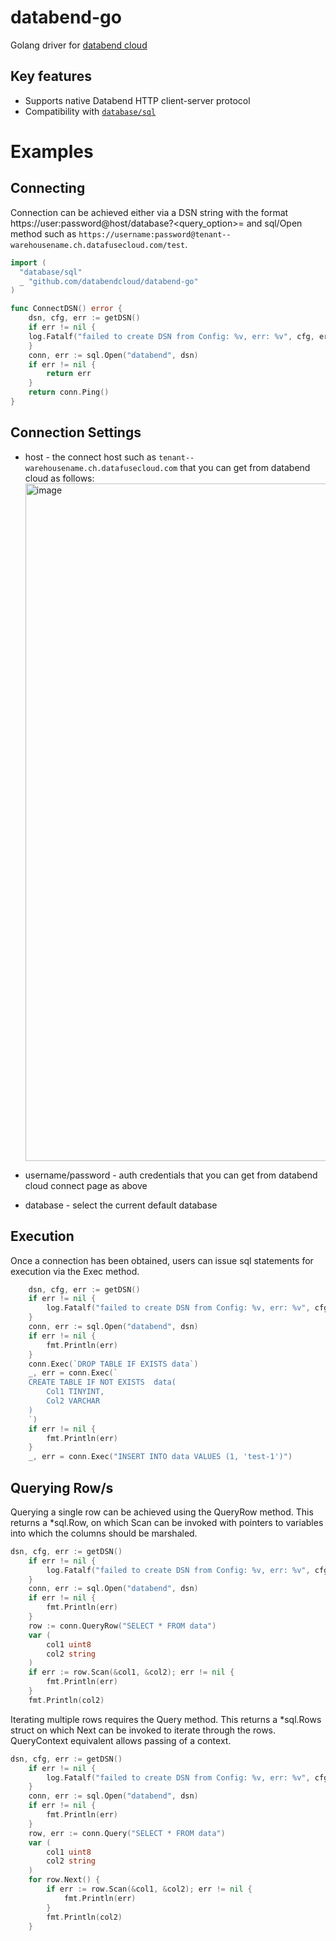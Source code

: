 # databend-go
Golang driver for [databend cloud](https://www.databend.com/)

## Key features

- Supports native Databend HTTP client-server protocol
- Compatibility with [`database/sql`](#std-databasesql-interface)

# Examples

## Connecting
Connection can be achieved either via a DSN string with the format https://user:password@host/database?<query_option>=<value> and sql/Open method such as `https://username:password@tenant--warehousename.ch.datafusecloud.com/test`.

```go
import (
  "database/sql"
  _ "github.com/databendcloud/databend-go"
)

func ConnectDSN() error {
    dsn, cfg, err := getDSN()
    if err != nil {
    log.Fatalf("failed to create DSN from Config: %v, err: %v", cfg, err)
    }
    conn, err := sql.Open("databend", dsn)
    if err != nil {
        return err
    }
    return conn.Ping()
}
```

## Connection Settings
- host - the connect host such as `tenant--warehousename.ch.datafusecloud.com` that you can get from databend cloud as follows:
	<img width="1084" alt="image" src="https://user-images.githubusercontent.com/7600925/201461064-d503cfb3-43e0-4c7c-b270-2898452ebc8e.png">

- username/password - auth credentials that you can get from databend cloud connect page as above
- database - select the current default database


## Execution
Once a connection has been obtained, users can issue sql statements for execution via the Exec method.

```go
    dsn, cfg, err := getDSN()
	if err != nil {
		log.Fatalf("failed to create DSN from Config: %v, err: %v", cfg, err)
	}
	conn, err := sql.Open("databend", dsn)
	if err != nil {
		fmt.Println(err)
	}
	conn.Exec(`DROP TABLE IF EXISTS data`)
	_, err = conn.Exec(`
    CREATE TABLE IF NOT EXISTS  data(
        Col1 TINYINT,
        Col2 VARCHAR 
    ) 
    `)
	if err != nil {
		fmt.Println(err)
	}
	_, err = conn.Exec("INSERT INTO data VALUES (1, 'test-1')")
```

## Querying Row/s
Querying a single row can be achieved using the QueryRow method. This returns a *sql.Row, on which Scan can be invoked with pointers to variables into which the columns should be marshaled. 

```go
dsn, cfg, err := getDSN()
	if err != nil {
		log.Fatalf("failed to create DSN from Config: %v, err: %v", cfg, err)
	}
	conn, err := sql.Open("databend", dsn)
	if err != nil {
		fmt.Println(err)
	}
	row := conn.QueryRow("SELECT * FROM data")
	var (
		col1 uint8
		col2 string
	)
	if err := row.Scan(&col1, &col2); err != nil {
		fmt.Println(err)
	}
	fmt.Println(col2)
```

Iterating multiple rows requires the Query method. This returns a *sql.Rows struct on which Next can be invoked to iterate through the rows. QueryContext equivalent allows passing of a context.

```go
dsn, cfg, err := getDSN()
	if err != nil {
		log.Fatalf("failed to create DSN from Config: %v, err: %v", cfg, err)
	}
	conn, err := sql.Open("databend", dsn)
	if err != nil {
		fmt.Println(err)
	}
	row, err := conn.Query("SELECT * FROM data")
	var (
		col1 uint8
		col2 string
	)
	for row.Next() {
		if err := row.Scan(&col1, &col2); err != nil {
			fmt.Println(err)
		}
		fmt.Println(col2)
	}
```
